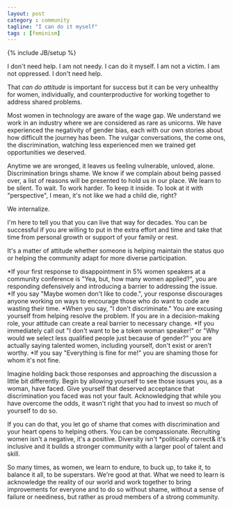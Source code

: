 ```yaml
---
layout: post
category : community
tagline: "I can do it myself"
tags : [feminism]
---
```

{% include JB/setup %}

I don't need help. I am not needy. I can do it myself. I am not a victim. I am not oppressed. I don't need help.

That *can do attitude* is important for success but it can be very unhealthy for women, individually, and counterproductive for working together to address shared problems.

Most women in technology are aware of the wage gap. We understand we work in an industry where we are considered as rare as unicorns. We have experienced the negativity of gender bias, each with our own stories about how difficult the journey has been. The vulgar conversations, the come ons, the discrimination, watching less experienced men we trained get opportunities we deserved.

Anytime we are wronged, it leaves us feeling vulnerable, unloved, alone. Discrimination brings shame. We know if we complain about being passed over, a list of reasons will be presented to hold us in our place. We learn to be silent. To wait. To work harder. To keep it inside. To look at it with "perspective", I mean, it's not like we had a child die, right?

We internalize.

I'm here to tell you that you can live that way for decades. You can be successful if you are willing to put in the extra effort and time and take that time from personal growth or support of your family or rest.

It's a matter of attitude whether someone is helping maintain the status quo or helping the community adapt for more diverse participation.

*If your first response to disappointment in 5% women speakers at a community conference is "Yea, but, how many women applied?", you are responding defensively and introducing a barrier to addressing the issue.
*If you say "Maybe women don't like to code.", your response discourages anyone working on ways to encourage those who do want to code are wasting their time.
*When you say, "I don't discriminate." You are excusing yourself from helping resolve the problem. If you are in a decision-making role, your attitude can create a real barrier to necessary change.
*If you immediately call out "I don't want to be a token woman speaker!" or "Why would we select less qualified people just because of gender?" you are actually saying talented women, including yourself, don't exist or aren't worthy.
*If you say "Everything is fine for me!" you are shaming those for whom it's not fine.

Imagine holding back those responses and approaching the discussion a little bit differently.
Begin by allowing yourself to see those issues you, as a woman, have faced.
Give yourself that deserved acceptance that discrimination you faced was not your fault.
Acknowledging that while you have overcome the odds, it wasn't right that you had to invest so much of yourself to do so.

If you can do that, you let go of shame that comes with discrimination and your heart opens to helping others. You can be compassionate. Recruiting women isn't a negative, it's a positive. Diversity isn't *politically correct& it's inclusive and it builds a stronger community with a larger pool of talent and skill.

So many times, as women, we learn to endure, to buck up, to take it, to balance it all, to be superstars. We're good at that. What we need to learn is acknowledge the reality of our world and work together to bring improvements for everyone and to do so without shame, without a sense of failure or neediness, but rather as proud members of a strong community.
